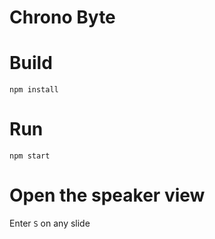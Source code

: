 # Chrono Byte

# Build

```
npm install
```

# Run

```
npm start
```

# Open the speaker view

Enter  `S` on any slide
